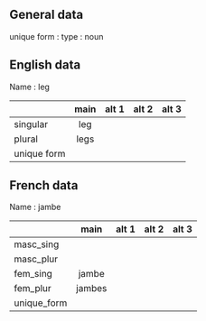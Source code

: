 ## General data

unique form :
type : noun

## English data

Name : leg

|             | main | alt 1 | alt 2 | alt 3 |
| :---------- | :--: | :---: | :---: | ----- |
| singular    | leg  |       |       |       |
| plural      | legs |       |       |       |
| unique form |      |       |       |       |

## French data

Name : jambe

|             |  main  | alt 1 | alt 2 | alt 3 |
| :---------- | :----: | :---: | :---: | :---: |
| masc_sing   |        |       |       |       |
| masc_plur   |        |       |       |       |
| fem_sing    | jambe  |       |       |       |
| fem_plur    | jambes |       |       |       |
| unique_form |        |       |       |       |


